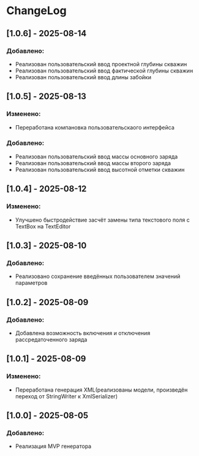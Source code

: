 ﻿# ChangeLog
## [1.0.6] - 2025-08-14
### Добавлено:
- Реализован пользовательский ввод проектной глубины скважин
- Реализован пользовательский ввод фактической глубины скважин
- Реализован пользовательский ввод длины забойки
## [1.0.5] - 2025-08-13
### Изменено:
- Переработана компановка пользовательскаого интерфейса
### Добавлено:
- Реализован пользовательский ввод массы основного заряда
- Реализован пользовательский ввод массы второго заряда
- Реализован пользовательский ввод высотной отметки скважин
## [1.0.4] - 2025-08-12
### Изменено:
- Улучшено быстродействие засчёт замены типа текстового поля с TextBox на TextEditor
## [1.0.3] - 2025-08-10
### Добавлено:
- Реализовано сохранение введённых пользователем значений параметров
## [1.0.2] - 2025-08-09
### Добавлено:
- Добавлена возможность включения и отключения рассредаточенного заряда
## [1.0.1] - 2025-08-09
### Изменено:
- Переработана генерация XML(реализованы модели, произведён переход от StringWriter к XmlSerializer)
## [1.0.0] - 2025-08-05
### Добавлено:
- Реализация MVP генератора
